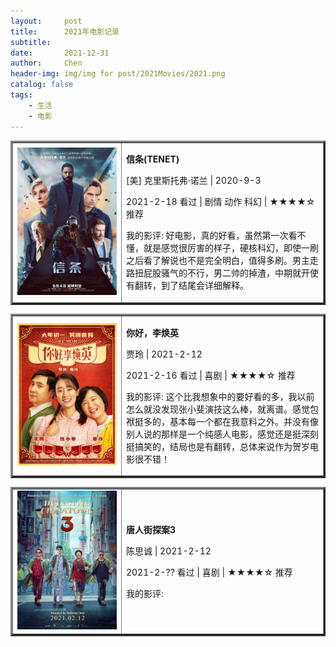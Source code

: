 ```yaml
---
layout:     post
title:      2021年电影记录 
subtitle:   
date:       2021-12-31
author:     Chen
header-img: img/img for post/2021Movies/2021.png
catalog: false
tags:
    - 生活
    - 电影
---
```


<table border="3">
<tr>
<td width="35%"><img src="/img/img for post/2021Movies/信条.webp"></td>
<td>
    <p><b>信条(TENET)</b></p>
    <p>[美] 克里斯托弗·诺兰 | 2020-9-3 </p>
    <p>2021-2-18 看过 |  剧情 动作  科幻 | ★★★★☆ 推荐 </p>
    <p>我的影评: 好电影，真的好看，虽然第一次看不懂，就是感觉很厉害的样子，硬核科幻，即使一刷之后看了解说也不是完全明白，值得多刷。男主走路扭屁股骚气的不行，男二帅的掉渣，中期就开使有翻转，到了结尾会详细解释。</p>    
</td>
</tr>
</table>




<table border="3">
<tr>
<td width="35%"><img src="/img/img for post/2021Movies/你好李焕英.webp"></td>
<td>
    <p><b>你好，李焕英</b></p>
    <p>贾玲 | 2021-2-12 </p>
    <p>2021-2-16 看过 |  喜剧 | ★★★★☆ 推荐 </p>
    <p>我的影评: 这个比我想象中的要好看的多，我以前怎么就没发现张小斐演技这么棒，就离谱。感觉包袱挺多的，基本每一个都在我意料之外。并没有像别人说的那样是一个纯感人电影，感觉还是挺深刻挺搞笑的，结局也是有翻转，总体来说作为贺岁电影很不错！</p>    
</td>
</tr>
</table>



<table border="3">
<tr>
<td width="35%"><img src="/img/img for post/2021Movies/唐人街探案3.webp"></td>
<td>
    <p><b>唐人街探案3</b></p>
    <p>陈思诚 | 2021-2-12 </p>
    <p>2021-2-?? 看过 |  喜剧 | ★★★★☆ 推荐 </p>
    <p>我的影评:    </p>    
</td>
</tr>
</table>












